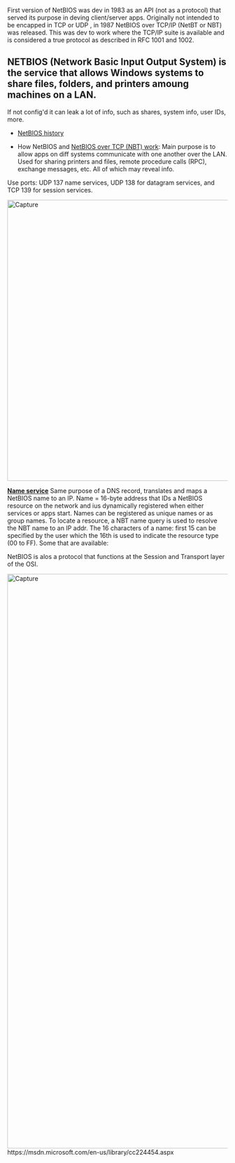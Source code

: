   First version of NetBIOS was dev in 1983 as an API (not as a protocol) that served its purpose in deving client/server apps. Originally not intended to be encapped in TCP or UDP , in 1987 NetBIOS over TCP/IP (NetBT or NBT) was released. This was dev to work where the TCP/IP suite is available and is considered a true protocol as described in RFC 1001 and 1002. 

## NETBIOS (Network Basic Input Output System) is the service that allows Windows systems to share files, folders, and printers amoung machines on a LAN. 
 If not config'd it can leak a lot of info, such as shares, system info, user IDs, more.  
 
 - [NetBIOS history](https://github.com/Kahvi-0/General-Notes/blob/master/Networking/NetBIOS.md)
 
 - How NetBIOS and [NetBIOS over TCP (NBT) work](https://docs.microsoft.com/en-us/previous-versions/tn-archive/bb962072(v=technet.10)?redirectedfrom=MSDN): Main purpose is to allow apps on diff systems communicate with one another over the LAN. Used for sharing printers and files, remote procedure calls (RPC), exchange messages, etc. All of which may reveal info. 
 
 Use ports: UDP 137 name services, UDP 138 for datagram services, and TCP 139 for session services. 
  
<img width="640" alt="Capture" src="https://user-images.githubusercontent.com/46513413/86022287-26128f80-b9f8-11ea-8dfe-5f43460c3e02.PNG">

 **[Name service](https://docs.microsoft.com/en-us/previous-versions/windows/it-pro/windows-server-2003/cc738412(v=ws.10)?redirectedfrom=MSDN)** Same purpose of a DNS record, translates and maps a NetBIOS name to an IP. Name = 16-byte address that IDs a NetBIOS resource on the network and ius dynamically registered when either services or apps start. Names can be registered as unique names or as group names. To locate a resource, a NBT name query is used to resolve the NBT name to an IP addr. The 16 characters of a name: first 15 can be specified by the user which the 16th is used to indicate the resource type (00 to FF).
 Some that are available: 
 
 NetBIOS is alos a protocol that functions at the Session and Transport layer of the OSI. 
 
<img width="1309" alt="Capture" src="https://user-images.githubusercontent.com/46513413/86022897-f617bc00-b9f8-11ea-862f-a94a692c6e0e.PNG">
https://msdn.microsoft.com/en-us/library/cc224454.aspx
